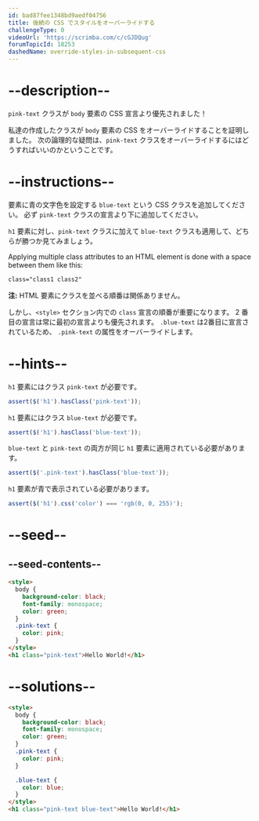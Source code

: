 ```yaml
---
id: bad87fee1348bd9aedf04756
title: 後続の CSS でスタイルをオーバーライドする
challengeType: 0
videoUrl: 'https://scrimba.com/c/cGJDQug'
forumTopicId: 18253
dashedName: override-styles-in-subsequent-css
---
```


# --description--

`pink-text` クラスが `body` 要素の CSS 宣言より優先されました！

私達の作成したクラスが `body` 要素の CSS をオーバーライドすることを証明しました。 次の論理的な疑問は、`pink-text` クラスをオーバーライドするにはどうすればいいのかということです。

# --instructions--

要素に青の文字色を設定する `blue-text` という CSS クラスを追加してください。 必ず `pink-text` クラスの宣言より下に追加してください。

`h1` 要素に対し、`pink-text` クラスに加えて `blue-text` クラスも適用して、どちらが勝つか見てみましょう。

Applying multiple class attributes to an HTML element is done with a space between them like this:

```html
class="class1 class2"
```

**注:** HTML 要素にクラスを並べる順番は関係ありません。

しかし、`<style>` セクション内での `class` 宣言の順番が重要になります。 2 番目の宣言は常に最初の宣言よりも優先されます。 `.blue-text` は2番目に宣言されているため、 `.pink-text` の属性をオーバーライドします。

# --hints--

`h1` 要素にはクラス `pink-text` が必要です。

```js
assert($('h1').hasClass('pink-text'));
```

`h1` 要素にはクラス `blue-text` が必要です。

```js
assert($('h1').hasClass('blue-text'));
```

`blue-text` と `pink-text` の両方が同じ `h1` 要素に適用されている必要があります。

```js
assert($('.pink-text').hasClass('blue-text'));
```

`h1` 要素が青で表示されている必要があります。

```js
assert($('h1').css('color') === 'rgb(0, 0, 255)');
```

# --seed--

## --seed-contents--

```html
<style>
  body {
    background-color: black;
    font-family: monospace;
    color: green;
  }
  .pink-text {
    color: pink;
  }
</style>
<h1 class="pink-text">Hello World!</h1>
```

# --solutions--

```html
<style>
  body {
    background-color: black;
    font-family: monospace;
    color: green;
  }
  .pink-text {
    color: pink;
  }

  .blue-text {
    color: blue;
  }  
</style>
<h1 class="pink-text blue-text">Hello World!</h1>
```
